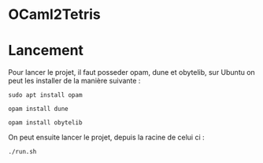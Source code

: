 # OCaml2Tetris

# Lancement

Pour lancer le projet, il faut posseder opam, dune et obytelib, sur Ubuntu on peut les installer de la manière suivante :

`sudo apt install opam`

`opam install dune`

`opam install obytelib`

On peut ensuite lancer le projet, depuis la racine de celui ci :

`./run.sh`
